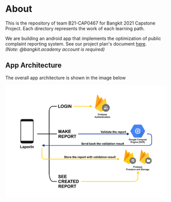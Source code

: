 # About

This is the repository of team B21-CAP0467 for Bangkit 2021 Capstone Project. Each directory represents the work of each learning path.

We are building an android app that implements the optimization of public complaint reporting system. See our project plan's document [here](https://docs.google.com/document/d/1ERY-RYOeCeVoexsL9cSqmGrSyCTo2Ne10evF72l23Jk).  
_(Note: @bangkit.academy account is required)_

## App Architecture

The overall app architecture is shown in the image below

![app-architecture](./app-architecture.png)